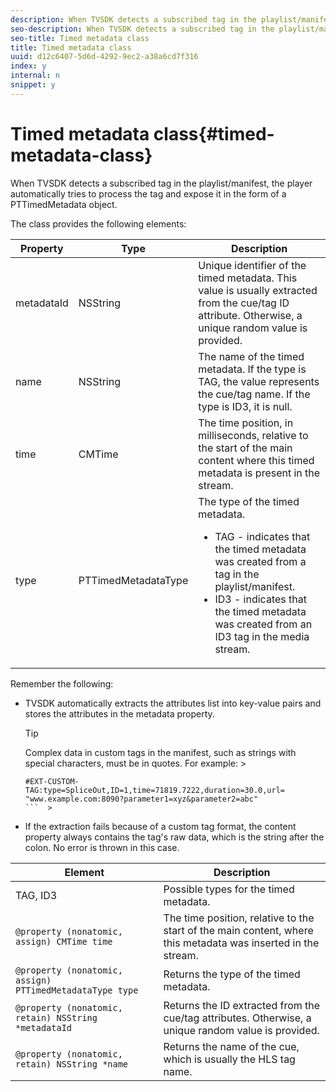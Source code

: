 ```yaml
---
description: When TVSDK detects a subscribed tag in the playlist/manifest, the player automatically tries to process the tag and expose it in the form of a PTTimedMetadata object.
seo-description: When TVSDK detects a subscribed tag in the playlist/manifest, the player automatically tries to process the tag and expose it in the form of a PTTimedMetadata object.
seo-title: Timed metadata class
title: Timed metadata class
uuid: d12c6407-5d6d-4292-9ec2-a38a6cd7f316
index: y
internal: n
snippet: y
---
```


# Timed metadata class{#timed-metadata-class}

When TVSDK detects a subscribed tag in the playlist/manifest, the player automatically tries to process the tag and expose it in the form of a PTTimedMetadata object.

 The class provides the following elements: 

<table id="table_FFC56AC5B1E04DA99C9309C0223ABA90"> 
 <thead> 
  <tr> 
   <th colname="col1" class="entry"> Property </th> 
   <th colname="col02" class="entry"> Type </th> 
   <th colname="col2" class="entry"> Description </th> 
  </tr>
 </thead>
 <tbody> 
  <tr> 
   <td colname="col1"> <span class="codeph"> metadataId</span> </td> 
   <td colname="col02"><span class="codeph"> NSString</span> </td> 
   <td colname="col2"> Unique identifier of the timed metadata. This value is usually extracted from the cue/tag ID attribute. Otherwise, a unique random value is provided. </td> 
  </tr> 
  <tr> 
   <td colname="col1"><span class="codeph"> name</span> </td> 
   <td colname="col02"><span class="codeph"> NSString</span></td> 
   <td colname="col2"> The name of the timed metadata. If the type is <span class="codeph"> TAG</span>, the value represents the cue/tag name. If the type is <span class="codeph"> ID3</span>, it is null. </td> 
  </tr> 
  <tr> 
   <td colname="col1"><span class="codeph"> time</span> </td> 
   <td colname="col02"><span class="codeph"> CMTime</span></td> 
   <td colname="col2"> The time position, in milliseconds, relative to the start of the main content where this timed metadata is present in the stream. </td> 
  </tr> 
  <tr> 
   <td colname="col1"><span class="codeph"> type</span> </td> 
   <td colname="col02"> <span class="codeph"> PTTimedMetadataType</span></td> 
   <td colname="col2">The type of the timed metadata. 
    <ul id="ul_70FBFB33E9F846D8B38592560CCE9560"> 
     <li id="li_739D30561BFB4D9B97DF212E4880BA2C">TAG - indicates that the timed metadata was created from a tag in the playlist/manifest. </li> 
     <li id="li_E785E1DEF1CC4D9DBE7764E5D05EFAFC">ID3 - indicates that the timed metadata was created from an ID3 tag in the media stream. </li> 
    </ul> </td> 
  </tr> 
 </tbody> 
</table>

<a id="section_737CC47997F74F80A3C5C6171ADE120E"></a>

Remember the following:

* TVSDK automatically extracts the attributes list into key-value pairs and stores the attributes in the metadata property. 

  >[!TIP]
  >
  >Complex data in custom tags in the manifest, such as strings with special characters, must be in quotes. For example:   >
  >
  >```  >
  >#EXT-CUSTOM-TAG:type=SpliceOut,ID=1,time=71819.7222,duration=30.0,url=
  >"www.example.com:8090?parameter1=xyz&parameter2=abc"
  >```  >
  >

* If the extraction fails because of a custom tag format, the content property always contains the tag's raw data, which is the string after the colon. No error is thrown in this case.

|  Element  | Description  |
|---|---|
|  TAG, ID3  | Possible types for the timed metadata.  |
| `@property (nonatomic, assign) CMTime time`  | The time position, relative to the start of the main content, where this metadata was inserted in the stream.  |
| `@property (nonatomic, assign) PTTimedMetadataType type`  | Returns the type of the timed metadata.  |
| `@property (nonatomic, retain) NSString *metadataId`  | Returns the ID extracted from the cue/tag attributes. Otherwise, a unique random value is provided.  |
| `@property (nonatomic, retain) NSString *name`  | Returns the name of the cue, which is usually the HLS tag name.  |

